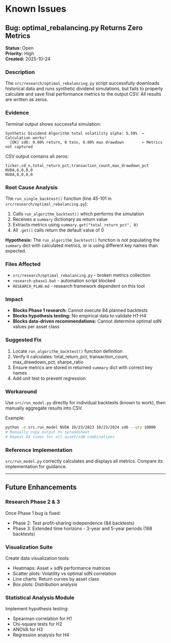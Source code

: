 # Known Issues

## Bug: optimal_rebalancing.py Returns Zero Metrics

**Status:** Open  
**Priority:** High  
**Created:** 2025-10-24  

### Description
The `src/research/optimal_rebalancing.py` script successfully downloads historical data and runs synthetic dividend simulations, but fails to properly calculate and save final performance metrics to the output CSV. All results are written as zeros.

### Evidence
Terminal output shows successful simulation:
```
Synthetic Dividend Algorithm total volatility alpha: 5.58%  ← Calculation works!
  [OK] sd6: 0.00% return, 0 txns, 0.00% max drawdown        ← Metrics not captured
```

CSV output contains all zeros:
```csv
ticker,sd_n,total_return_pct,transaction_count,max_drawdown_pct
NVDA,6,0,0,0
NVDA,8,0,0,0
```

### Root Cause Analysis
The `run_single_backtest()` function (line 45-101 in `src/research/optimal_rebalancing.py`):
1. Calls `run_algorithm_backtest()` which performs the simulation
2. Receives a `summary` dictionary as return value
3. Extracts metrics using `summary.get("total_return_pct", 0)`
4. All `.get()` calls return the default value of 0

**Hypothesis:** The `run_algorithm_backtest()` function is not populating the `summary` dict with calculated metrics, or is using different key names than expected.

### Files Affected
- `src/research/optimal_rebalancing.py` - broken metrics collection
- `research-phase1.bat` - automation script blocked
- `RESEARCH_PLAN.md` - research framework dependent on this tool

### Impact
- **Blocks Phase 1 research:** Cannot execute 84 planned backtests
- **Blocks hypothesis testing:** No empirical data to validate H1-H4
- **Blocks data-driven recommendations:** Cannot determine optimal sdN values per asset class

### Suggested Fix
1. Locate `run_algorithm_backtest()` function definition
2. Verify it calculates: total_return_pct, transaction_count, max_drawdown_pct, sharpe_ratio
3. Ensure metrics are stored in returned `summary` dict with correct key names
4. Add unit test to prevent regression

### Workaround
Use `src/run_model.py` directly for individual backtests (known to work), then manually aggregate results into CSV.

Example:
```bash
python -m src.run_model NVDA 10/23/2023 10/23/2024 sd6 --qty 10000
# Manually copy output to spreadsheet
# Repeat 84 times for all asset/sdN combinations
```

### Reference Implementation
`src/run_model.py` correctly calculates and displays all metrics. Compare its implementation for guidance.

---

## Future Enhancements

### Research Phase 2 & 3
Once Phase 1 bug is fixed:
- Phase 2: Test profit-sharing independence (84 backtests)
- Phase 3: Extended time horizons - 3-year and 5-year periods (168 backtests)

### Visualization Suite
Create data visualization tools:
- Heatmaps: Asset × sdN performance matrices
- Scatter plots: Volatility vs optimal sdN correlation
- Line charts: Return curves by asset class
- Box plots: Distribution analysis

### Statistical Analysis Module
Implement hypothesis testing:
- Spearman correlation for H1
- Chi-square tests for H2
- ANOVA for H3
- Regression analysis for H4

